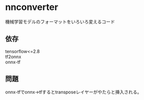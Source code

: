 # nnconverter

機械学習モデルのフォーマットをいろいろ変えるコード  

## 依存

tensorflow<=2.8  
tf2onnx  
onnx-tf  

## 問題

onnx-tfでonnx->tfするとtransposeレイヤーがやたらと挿入される。  
